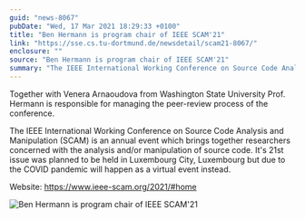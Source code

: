 ```yaml
---
guid: "news-8067"
pubDate: "Wed, 17 Mar 2021 18:29:33 +0100"
title: "Ben Hermann is program chair of IEEE SCAM'21"
link: "https://sse.cs.tu-dortmund.de/newsdetail/scam21-8067/"
enclosure: ""
source: "Ben Hermann is program chair of IEEE SCAM'21"
summary: "The IEEE International Working Conference on Source Code Analysis and Manipulation (SCAM) is an annual event which brings together researchers concerned with the analysis and/or manipulation of source code."
---
```

Together with Venera Arnaoudova from Washington State University Prof. Hermann is responsible for managing the peer-review process of the conference.

The IEEE International Working Conference on Source Code Analysis and Manipulation (SCAM) is an annual event which brings together researchers concerned with the analysis and/or manipulation of source code. It's 21st issue was planned to be held in Luxembourg City, Luxembourg but due to the COVID pandemic will happen as a virtual event instead.

Website: <https://www.ieee-scam.org/2021/#home>

![Ben Hermann is program chair of IEEE SCAM'21](/images/news-8067_2.jpg)
